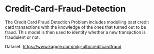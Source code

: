 # Credit-Card-Fraud-Detection
The Credit Card Fraud Detection Problem includes modelling past credit card transactions with the knowledge of the ones that turned out to be fraud. This model is then used to identify whether a new transaction is fraudulent or not.

Dataset: https://www.kaggle.com/mlg-ulb/creditcardfraud
